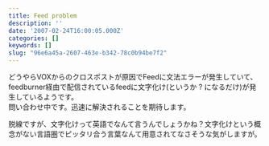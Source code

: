 ```yaml
---
title: Feed problem
description: ''
date: '2007-02-24T16:00:05.000Z'
categories: []
keywords: []
slug: "96e6a45a-2607-463e-b342-78c0b94be7f2"
---
```

どうやらVOXからのクロスポストが原因でFeedに文法エラーが発生していて、feedburner経由で配信されているfeedに文字化け(というか ? になるだけ)が発生しているようです。  
問い合わせ中です。迅速に解決されることを期待します。

脱線ですが、文字化けって英語でなんて言うんでしょうかね？文字化けという概念がない言語圏でピッタリ合う言葉なんて用意されてなさそうな気がしますが。